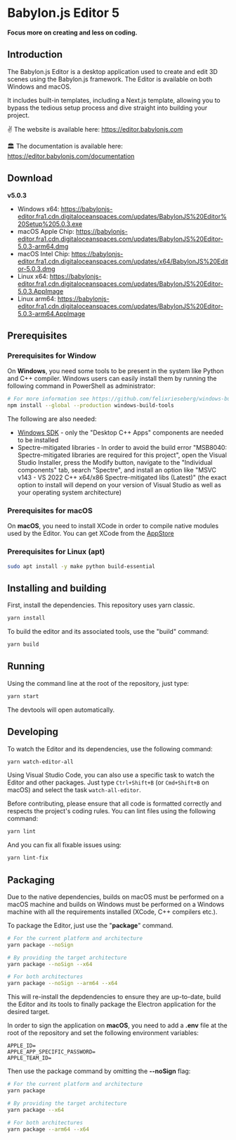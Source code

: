 # Babylon.js Editor 5

**Focus more on creating and less on coding.**

## Introduction

The Babylon.js Editor is a desktop application used to create and edit 3D scenes using the Babylon.js framework.
The Editor is available on both Windows and macOS.

It includes built-in templates, including a Next.js template, allowing you to bypass the tedious setup process and dive straight into building your project.

✌️ The website is available here: https://editor.babylonjs.com

🏛️ The documentation is available here: https://editor.babylonjs.com/documentation

## Download

**v5.0.3**

- Windows x64: https://babylonjs-editor.fra1.cdn.digitaloceanspaces.com/updates/BabylonJS%20Editor%20Setup%205.0.3.exe
- macOS Apple Chip: https://babylonjs-editor.fra1.cdn.digitaloceanspaces.com/updates/BabylonJS%20Editor-5.0.3-arm64.dmg
- macOS Intel Chip: https://babylonjs-editor.fra1.cdn.digitaloceanspaces.com/updates/x64/BabylonJS%20Editor-5.0.3.dmg
- Linux x64: https://babylonjs-editor.fra1.cdn.digitaloceanspaces.com/updates/BabylonJS%20Editor-5.0.3.AppImage
- Linux arm64: https://babylonjs-editor.fra1.cdn.digitaloceanspaces.com/updates/BabylonJS%20Editor-5.0.3-arm64.AppImage

## Prerequisites

### Prerequisites for Window

On **Windows**, you need some tools to be present in the system like Python and C++ compiler. Windows users can easily install them by running the following command in PowerShell as administrator:

```bash
# For more information see https://github.com/felixrieseberg/windows-build-tools
npm install --global --production windows-build-tools
```

The following are also needed:

- [Windows SDK](https://developer.microsoft.com/en-us/windows/downloads/windows-10-sdk) - only the "Desktop C++ Apps" components are needed to be installed
- Spectre-mitigated libraries - In order to avoid the build error "MSB8040: Spectre-mitigated libraries are required for this project", open the Visual Studio Installer, press the Modify button, navigate to the "Individual components" tab, search "Spectre", and install an option like "MSVC v143 - VS 2022 C++ x64/x86 Spectre-mitigated libs (Latest)" (the exact option to install will depend on your version of Visual Studio as well as your operating system architecture)

### Prerequisites for macOS

On **macOS**, you need to install XCode in order to compile native modules used by the Editor.
You can get XCode from the [AppStore](https://apps.apple.com/fr/app/xcode/id497799835?mt=12)

### Prerequisites for Linux (apt)

```bash
sudo apt install -y make python build-essential
```

## Installing and building

First, install the dependencies. This repository uses yarn classic.

```bash
yarn install
```

To build the editor and its associated tools, use the "build" command:

```bash
yarn build
```

## Running

Using the command line at the root of the repository, just type:

```bash
yarn start
```

The devtools will open automatically.

## Developing

To watch the Editor and its dependencies, use the following command:

```bash
yarn watch-editor-all
```

Using Visual Studio Code, you can also use a specific task to watch the Editor and other packages.
Just type `Ctrl+Shift+B` (or `Cmd+Shift+B` on macOS) and select the task `watch-all-editor`.

Before contributing, please ensure that all code is formatted correctly and respects the project's coding rules.
You can lint files using the following command:

```bash
yarn lint
```

And you can fix all fixable issues using:

```bash
yarn lint-fix
```

## Packaging

Due to the native dependencies, builds on macOS must be performed on a macOS machine and builds on Windows must be performed on a Windows machine with all the requirements installed (XCode, C++ compilers etc.).

To package the Editor, just use the "**package**" command.

```bash
# For the current platform and architecture
yarn package --noSign

# By providing the target architecture
yarn package --noSign --x64

# For both architectures
yarn package --noSign --arm64 --x64
```

This will re-install the depdendencies to ensure they are up-to-date, build the Editor and its tools to finally package the Electron application for the desired target.

In order to sign the application on **macOS**, you need to add a **.env** file at the root of the repository and set the following environment variables:

```env
APPLE_ID=
APPLE_APP_SPECIFIC_PASSWORD=
APPLE_TEAM_ID=
```

Then use the package command by omitting the **--noSign** flag:

```bash
# For the current platform and architecture
yarn package

# By providing the target architecture
yarn package --x64

# For both architectures
yarn package --arm64 --x64
```
